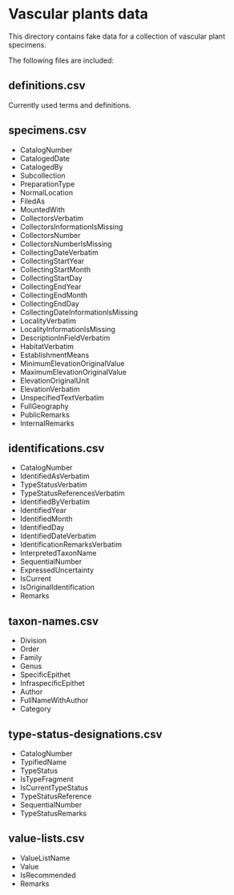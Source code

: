 Vascular plants data
====================

This directory contains fake data for a collection of vascular plant specimens.

The following files are included:


definitions.csv
---------------
Currently used terms and definitions.


specimens.csv
-------------

* CatalogNumber
* CatalogedDate
* CatalogedBy
* Subcollection
* PreparationType
* NormalLocation
* FiledAs
* MountedWith
* CollectorsVerbatim
* CollectorsInformationIsMissing
* CollectorsNumber
* CollectorsNumberIsMissing
* CollectingDateVerbatim
* CollectingStartYear
* CollectingStartMonth
* CollectingStartDay
* CollectingEndYear
* CollectingEndMonth
* CollectingEndDay
* CollectingDateInformationIsMissing
* LocalityVerbatim
* LocalityInformationIsMissing
* DescriptionInFieldVerbatim
* HabitatVerbatim
* EstablishmentMeans
* MinimumElevationOriginalValue
* MaximumElevationOriginalValue
* ElevationOriginalUnit
* ElevationVerbatim
* UnspecifiedTextVerbatim
* FullGeography
* PublicRemarks
* InternalRemarks


identifications.csv
----------------------------
* CatalogNumber
* IdentifiedAsVerbatim
* TypeStatusVerbatim
* TypeStatusReferencesVerbatim
* IdentifiedByVerbatim
* IdentifiedYear
* IdentifiedMonth
* IdentifiedDay
* IdentifiedDateVerbatim
* IdentificationRemarksVerbatim
* InterpretedTaxonName
* SequentialNumber
* ExpressedUncertainty
* IsCurrent
* IsOriginalIdentification
* Remarks


taxon-names.csv
---------------
* Division
* Order
* Family
* Genus
* SpecificEpithet
* InfraspecificEpithet
* Author
* FullNameWithAuthor
* Category


type-status-designations.csv
----------------------------

* CatalogNumber
* TypifiedName
* TypeStatus
* IsTypeFragment
* IsCurrentTypeStatus
* TypeStatusReference
* SequentialNumber
* TypeStatusRemarks


value-lists.csv
---------------
* ValueListName
* Value
* IsRecommended
* Remarks
